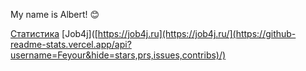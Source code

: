 My name is Albert! :blush:

[Статистика]([https://job4j.ru/](https://github-readme-stats.vercel.app/api?username=Feyour&hide=stars,prs,issues,contribs))
[Job4j]([https://job4j.ru](https://job4j.ru/](https://github-readme-stats.vercel.app/api?username=Feyour&hide=stars,prs,issues,contribs)/)
<!--
**Feyour/Feyour** is a ✨ _special_ ✨ repository because its `README.md` (this file) appears on your GitHub profile.

Here are some ideas to get you started:

- 🔭 I’m currently working on ...
- 🌱 I’m currently learning ...
- 👯 I’m looking to collaborate on ...
- 🤔 I’m looking for help with ...
- 💬 Ask me about ...
- 📫 How to reach me: ...
- 😄 Pronouns: ...
- ⚡ Fun fact: ...
-->
